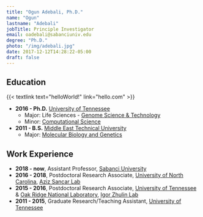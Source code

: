 ```yaml
---
title: "Ogun Adebali, Ph.D."
name: "Ogun"
lastname: "Adebali"
jobTitle: Principle Investigator
email: oadebali@sabanciuniv.edu
degree: "Ph.D."
photo: "/img/adebali.jpg"
date: 2017-12-12T14:28:22-05:00
draft: false
---
```


## Education
{{< textlink text="helloWorld!" link="hello.com" >}}

* **2016 - Ph.D.** [University of Tennessee](http://utk.edu)
    * Major: Life Sciences - [Genome Science & Technology](http://gst.tennessee.edu)
    * Minor: [Computational Science](http://igmcs.utk.edu)
* **2011 - B.S.** [Middle East Technical University](http://metu.edu.tr)
    * Major: [Molecular Biology and Genetics](http://bio.metu.edu.tr)

## Work Experience

* **2018 - now**, Assistant Professor, [Sabanci University](http://sabanciuniv.edu)
* **2016 - 2018**, Postdoctoral Research Associate, [University of North Carolina](http://unc.edu), [Aziz Sancar Lab](http://sancarlab.unc.edu)
* **2015 - 2016**, Postdoctoral Research Associate, [University of Tennessee](http://utk.edu) & [Oak Ridge National Laboratory](http://ornl.gov), [Igor Zhulin Lab](http://zhulinlab.org)
* **2011 - 2015**, Graduate Research/Teaching Assistant, [University of Tennessee](http://utk.edu)